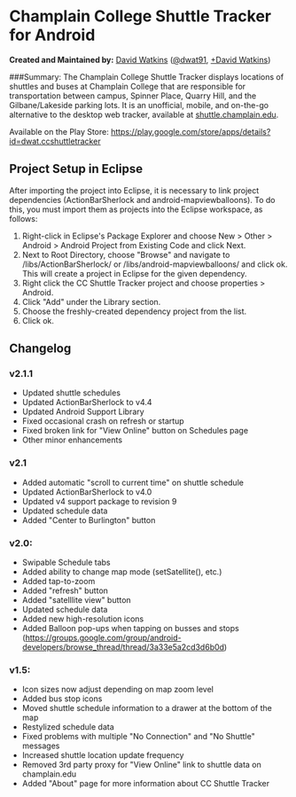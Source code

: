# Champlain College Shuttle Tracker for Android

**Created and Maintained by:** [David Watkins](http://davidofwatkins.com/) ([@dwat91](https://twitter.com/dwat91), [+David Watkins](https://plus.google.com/104494880066441442910))

###Summary:
The Champlain College Shuttle Tracker displays locations of shuttles and buses at Champlain College that are responsible for transportation between campus, Spinner Place, Quarry Hill, and the Gilbane/Lakeside parking lots. It is an unofficial, mobile, and on-the-go alternative to the desktop web tracker, available at [shuttle.champlain.edu](http://shuttle.champlain.edu).

Available on the Play Store: <https://play.google.com/store/apps/details?id=dwat.ccshuttletracker>

## Project Setup in Eclipse

After importing the project into Eclipse, it is necessary to link project dependencies (ActionBarSherlock and android-mapviewballoons). To do this, you must import them as projects into the Eclipse workspace, as follows:

1. Right-click in Eclipse's Package Explorer and choose New > Other > Android > Android Project from Existing Code and click Next.
1. Next to Root Directory, choose "Browse" and navigate to <Project-Folder>/libs/ActionBarSherlock/ or <Project-Folder>/libs/android-mapviewballoons/ and click ok. This will create a project in Eclipse for the given dependency.
1. Right click the CC Shuttle Tracker project and choose properties > Android.
1. Click "Add" under the Library section.
1. Choose the freshly-created dependency project from the list.
1. Click ok.

## Changelog

### v2.1.1

- Updated shuttle schedules
- Updated ActionBarSherlock to v4.4
- Updated Android Support Library
- Fixed occasional crash on refresh or startup
- Fixed broken link for "View Online" button on Schedules page
- Other minor enhancements

### v2.1

- Added automatic "scroll to current time" on shuttle schedule
- Updated ActionBarSherlock to v4.0
- Updated v4 support package to revision 9
- Updated schedule data
- Added "Center to Burlington" button

### v2.0:

- Swipable Schedule tabs
- Added ability to change map mode (setSatellite(), etc.)
- Added tap-to-zoom
- Added "refresh" button
- Added "satelllite view" button
- Updated schedule data
- Added new high-resolution icons
- Added Balloon pop-ups when tapping on busses and stops (https://groups.google.com/group/android-developers/browse_thread/thread/3a33e5a2cd3d6b0d)

### v1.5:

- Icon sizes now adjust depending on map zoom level
- Added bus stop icons
- Moved shuttle schedule information to a drawer at the bottom of the map
- Restylized schedule data
- Fixed problems with multiple "No Connection" and "No Shuttle" messages
- Increased shuttle location update frequency
- Removed 3rd party proxy for "View Online" link to shuttle data on champlain.edu
- Added "About" page for more information about CC Shuttle Tracker
